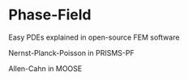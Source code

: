# Phase-Field
Easy PDEs explained in open-source FEM software

Nernst-Planck-Poisson in PRISMS-PF

Allen-Cahn in MOOSE
